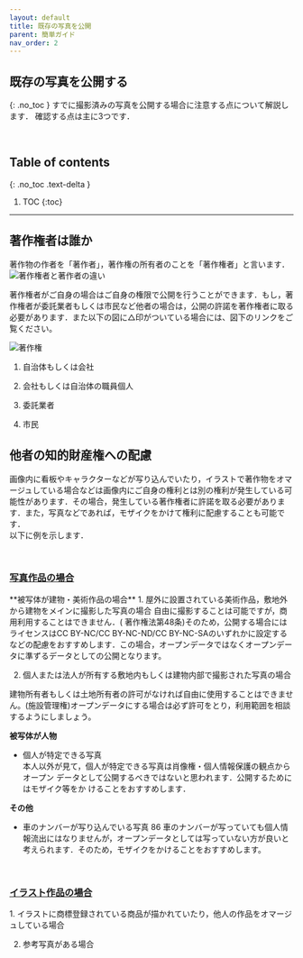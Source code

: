 ```yaml
---
layout: default
title: 既存の写真を公開
parent: 簡単ガイド
nav_order: 2
---
```


## 既存の写真を公開する
{: .no_toc }
すでに撮影済みの写真を公開する場合に注意する点について解説します．
確認する点は主に3つです．




<br>


## Table of contents
{: .no_toc .text-delta }

1. TOC
{:toc}
---

## 著作権者は誰か
著作物の作者を「著作者」，著作権の所有者のことを「著作権者」と言います．
![著作権者と著作者の違い]({{site.baseurl}}/picture/diff.png)

著作権者がご自身の場合はご自身の権限で公開を行うことができます．もし，著作権者が委託業者もしくは市民など他者の場合は，公開の許諾を著作権者に取る必要があります．また以下の図に△印がついている場合には、図下のリンクをご覧ください。

![著作権]({{site.baseurl}}/picture/license2.png)



1. 自治体もしくは会社  

2. 会社もしくは自治体の職員個人

3. 委託業者  

4. 市民  

## 他者の知的財産権への配慮    
画像内に看板やキャラクターなどが写り込んでいたり，イラストで著作物をオマージュしている場合などは画像内にご自身の権利とは別の権利が発生している可能性があります．その場合，発生している著作権者に許諾を取る必要があります．また，写真などであれば，モザイクをかけて権利に配慮することも可能です．  
以下に例を示します．

<br>

<h3><u> 写真作品の場合</u></h3>
**被写体が建物・美術作品の場合**
1. 屋外に設置されている美術作品，敷地外から建物をメインに撮影した写真の場合  
  自由に撮影することは可能ですが，商用利用することはできません．( 著作権法第48条)そのため，公開する場合にはライセンスはCC BY-NC/CC BY-NC-ND/CC BY-NC-SAのいずれかに設定するなどの配慮をおすすめします．この場合，オープンデータではなくオープンデータに準ずるデータとしての公開となります。


 2. 個人または法人が所有する敷地内もしくは建物内部で撮影された写真の場合  

 建物所有者もしくは土地所有者の許可がなければ自由に使用することはできません。(施設管理権)オープンデータにする場合は必ず許可をとり，利用範囲を相談するようにしましょう。

 **被写体が人物**
 -  個人が特定できる写真  
本人以外が見て，個人が特定できる写真は肖像権・個人情報保護の観点からオープン
データとして公開するべきではないと思われます．公開するためにはモザイク等をか
けることをおすすめします．

**その他**
- 車のナンバーが写り込んでいる写真
 86 車のナンバーが写っていても個人情報流出にはなりませんが，オープンデータとしては写っていない方が良いと考えられます．そのため，モザイクをかけることをおすすめします。

<br>

<h3><u>イラスト作品の場合</u></h3>
1. イラストに商標登録されている商品が描かれていたり，他人の作品をオマージュしている場合  

2. 参考写真がある場合
